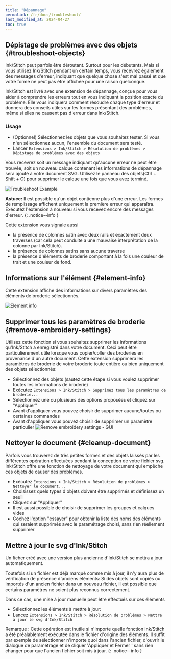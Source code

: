 ```yaml
---
title: "Dépannage"
permalink: /fr/docs/troubleshoot/
last_modified_at: 2024-04-27
toc: true
---
```

## Dépistage de problèmes avec des objets {#troubleshoot-objects}

Ink/Stitch peut parfois être déroutant. Surtout pour les débutants. Mais si vous utilisez Ink/Stitch pendant un certain temps, vous recevrez également des messages d'erreur, indiquant que quelque chose s'est mal passé et que votre forme ne peut pas être affichée pour une raison quelconque.

Ink/Stitch est livré avec une extension de dépannage, conçue pour vous aider à comprendre les erreurs tout en vous indiquant la position exacte du problème. Elle vous indiquera comment résoudre chaque type d'erreur et donnera des conseils utiles sur les formes présentant des problèmes, même si elles ne causent pas d'erreur dans Ink/Stitch.

### Usage

* (Optionnel) Sélectionnez les objets que vous souhaitez tester. Si vous n'en sélectionnez aucun, l'ensemble du document sera testé.
* Lancer `Extensions > Ink/Stitch > Résolution de problèmes > Dépistage de problèmes avec des objets`

Vous recevrez soit un message indiquant qu'aucune erreur ne peut être trouvée, soit un nouveau calque contenant les informations de dépannage sera ajouté à votre document SVG. Utilisez le panneau des objets(Ctrl + Shift + O) pour supprimer le calque une fois que vous avez terminé.

![Troubleshoot Example](/assets/images/docs/fr/troubleshoot.jpg)

**Astuce:** Il est possible qu'un objet contienne plus d'une erreur. Les formes de remplissage affichent uniquement la première erreur qui apparaîtra. Exécutez l'extension à nouveau si vous recevez encore des messages d'erreur.
{: .notice--info }

Cette extension vous signale aussi
* la présence de colonnes satin avec deux rails et exactement deux traverses (car cela peut conduite a une mauvaise interprétation de la colonne par Ink/Stitch).
* la présence de colonnes satins sans aucune traverse
* la présence d'éléments de broderie comportant à la fois une couleur de trait et une couleur de fond.


## Informations sur l'élément {#element-info}

Cette extension affiche des informations sur divers paramètres des éléments de broderie sélectionnés.

![Element info](/assets/images/docs/en/element_info.png)


## Supprimer tous les paramètres de broderie {#remove-embroidery-settings}

Utilisez cette fonction si vous souhaitez supprimer les informations qu'Ink/Stitch a enregistré dans votre document.
Ceci peut être particulierement utile lorsque vous copier/coller des broderies en provenance d'un autre document.
Cette extension supprimera les paramètres de broderie de votre broderie toute entière ou bien uniquement des objets sélectionnés:
* Sélectionnez des objets (sautez cette étape si vous voulez supprimer toutes les informations de broderie)
* Exécutez `Extensions > Ink/Stitch > Supprimez tous les paramètres de broderie...`
* Sélectionnez une ou plusieurs des options proposées et cliquez sur "Appliquer"
* Avant d'appliquer vous pouvez choisir de supprimer aucune/toutes ou certaines commandes
* Avant d'appliquer vous pouvez choisir de supprimer un paramètre particulier
![Remove embroidery settings - GUI](/assets/images/docs/fr/supprimer_parametres_broderie.png)

## Nettoyer le document {#cleanup-document}

Parfois vous trouverez de très petites formes et des objets laissés par les différentes opération effectuées pendant la conception de votre fichier svg.
Ink/Stitch  offre une fonction de nettoyage de votre document qui empêche ces objets de causer des problèmes.

* Exécutez `Extensions > Ink/Stitch > Résolution de problèmes > Nettoyer le document...`
* Choisissez quels types d'objets doivent être supprimés et définissez un seuil
* Cliquez sur "Appliquer"
* Il est aussi possible de choisir de supprimer les groupes et calques vides
* Cochez l'option "essayer" pour obtenir la liste des noms des éléments qui seraient supprimés avec le paramétrage choisi, sans rien réellement supprimer

## Mettre à jour le svg d'Ink/Stitch 

Un ficher créé avec une version plus ancienne d'Ink/Stitch  se mettra a jour automatiquement.

Toutefois si un fichier est déjà marqué comme mis à jour, il n'y aura plus de vérification de présence d'anciens éléments: Si des objets sont copiés ou importés d'un ancien fichier dans un nouveau fichier, il est possible que certains paramètres ne soient plus reconnus correctement.

Dans ce cas, une mise à jour manuelle peut être effectués sur ces éléments

* Sélectionnez les éléments à mettre à jour:
* Lancez `Extensions > Ink/Stitch > Résolution de problèmes > Mettre à jour le svg d'Ink/Stitch`

Remarque : Cette opération est inutile si n'importe quelle fonction Ink/Stitch a été préalablement exécutée dans le fichier d'origine des éléments. Il suffit par exemple de sélectionner n'importe quoi dans l'ancien fichier, d'ouvrir le dialogue de paramétrage et de cliquer 'Appliquer et Fermer ' sans rien changer pour que l'ancien fichier soit mis à jour. 
{: .notice--info }


